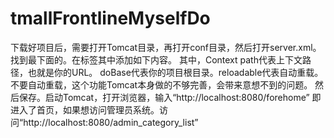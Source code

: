 # tmallFrontlineMyselfDo
下载好项目后，需要打开Tomcat目录，再打开conf目录，然后打开server.xml。找到最下面的<Host>。在标签其中添加如下内容。
<Context path="/" docBase="G:\\tmallFrontlineMyselfDo\\web" debug="0" reloadable="false" />
其中，Context path代表上下文路径，也就是你的URL。 doBase代表你的项目根目录。reloadable代表自动重载。不要自动重载，这个功能Tomcat本身做的不够完善，会带来意想不到的问题。
然后保存。启动Tomcat，打开浏览器，输入“http://localhost:8080/forehome”
即进入了首页，如果想访问管理员系统。访问“http://localhost:8080/admin_category_list”
